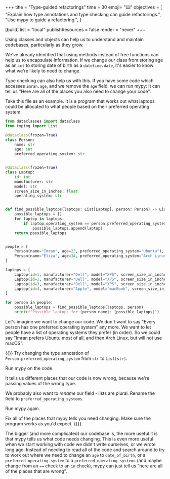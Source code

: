 +++
title = "Type-guided refactorings"
time = 30
emoji= "⌨️"
objectives = [
  "Explain how type annotations and type checking can guide refactorings.",
  "Use mypy to guide a refactoring.",
]

[build]
  list = "local"
  publishResources = false
  render = "never"
+++

Using classes and objects can help us to understand and maintain codebases, particularly as they grow.

We've already identified that using methods instead of free functions can help us to encapsulate information. If we change our class from storing age as an `int` to storing date of birth as a `datetime.date`, it's easier to know what we're likely to need to change.

Type checking can also help us with this. If you have some code which accesses `imran.age`, and we remove the `age` field, we can run mypy: It can tell us "Here are all of the places you also need to change your code".

Take this file as an example. It is a program that works out what laptops could be allocated to what people based on their preferred operating system.

```python
from dataclasses import dataclass
from typing import List

@dataclass(frozen=True)
class Person:
    name: str
    age: int
    preferred_operating_system: str


@dataclass(frozen=True)
class Laptop:
    id: int
    manufacturer: str
    model: str
    screen_size_in_inches: float
    operating_system: str


def find_possible_laptops(laptops: List[Laptop], person: Person) -> List[Laptop]:
    possible_laptops = []
    for laptop in laptops:
        if laptop.operating_system == person.preferred_operating_system:
            possible_laptops.append(laptop)
    return possible_laptops


people = [
    Person(name="Imran", age=22, preferred_operating_system="Ubuntu"),
    Person(name="Eliza", age=34, preferred_operating_system="Arch Linux"),
]

laptops = [
    Laptop(id=1, manufacturer="Dell", model="XPS", screen_size_in_inches=13, operating_system="Arch Linux"),
    Laptop(id=2, manufacturer="Dell", model="XPS", screen_size_in_inches=15, operating_system="Ubuntu"),
    Laptop(id=3, manufacturer="Dell", model="XPS", screen_size_in_inches=15, operating_system="ubuntu"),
    Laptop(id=4, manufacturer="Apple", model="macBook", screen_size_in_inches=13, operating_system="macOS"),
]

for person in people:
    possible_laptops = find_possible_laptops(laptops, person)
    print(f"Possible laptops for {person.name}: {possible_laptops}")
```

Let's imagine we want to change our code. We don't want to say "Every person has one preferred operating system" any more. We want to let people have a list of operating systems they prefer (in order). So we could say "Imran prefers Ubuntu most of all, and then Arch Linux, but will not use macOS".

{{<note type="exercise">}}
Try changing the type annotation of `Person.preferred_operating_system` from `str` to `List[str]`.

Run mypy on the code.

It tells us different places that our code is now wrong, because we're passing values of the wrong type.

We probably also want to _rename_ our field - lists are plural. Rename the field to `preferred_operating_systems`.

Run mypy again.

Fix all of the places that mypy tells you need changing. Make sure the program works as you'd expect.
{{</note>}}

The bigger (and more complicated) our codebase is, the more useful it is that mypy tells us what code needs changing. This is even more useful when we start working with code we didn't write ourselves, or we wrote long ago. Instead of needing to read all of the code and search around to try to work out where we need to change an `age` to `date_of_birth`, or a `preferred_operating_system` to a `preferred_operating_systems` (and maybe change from an `==` check to an `in` check), mypy can just tell us "here are all of the places that are wrong".
